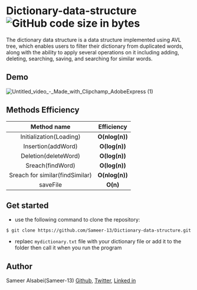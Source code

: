 # Dictionary-data-structure ![GitHub code size in bytes](https://img.shields.io/github/languages/code-size/Sameer-13/Dictionary-data-structure)
The dictionary data structure is a data structure implemented using AVL tree, which enables users to filter their dictionary from duplicated words, along with the ability to apply several operations on it including adding, deleting, searching, saving, and searching for similar words.

## Demo
![Untitled_video_-_Made_with_Clipchamp_AdobeExpress (1)](https://github.com/Sameer-13/Dictionary-data-structure/assets/106761486/09ab0df1-c682-49b6-afe0-95608a7b0562)


## Methods Efficiency
| Method name | Efficiency |
|     :---:      |     :---:      |
| Initialization(Loading)   | **O(nlog(n))**     |
| Insertion(addWord)   | **O(log(n))**     |
| Deletion(deleteWord)   | **O(log(n))**     |
| Sreach(findWord)   | **O(log(n))**     |
| Sreach for similar(findSimilar)   | **O(nlog(n))**     |
| saveFile   | **O(n)**     |

## Get started
- use the following command to clone the repository:

```$ git clone https://github.com/Sameer-13/Dictionary-data-structure.git```
- replaec ```mydictionary.txt``` file with your dictionary file or add it to the folder then call it when you run the program

## Author
Sameer Alsabei(Sameer-13) [Github](https://github.com/Sameer-13), [Twitter](https://mobile.twitter.com/Sameer_Alsabei), [Linked in](https://www.linkedin.com/in/sameer-alsabea-610291239/)
